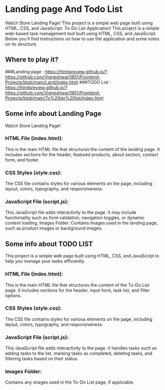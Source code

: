 # Landing page And Todo List 
Watch Store Landing Page! This project is a simple web page built using HTML, CSS, and JavaScript. 
To-Do List Application! This project is a simple web-based task management tool built using HTML, CSS, and JavaScript. Below you'll find instructions on how to use the application and some notes on its structure.
## Where to play it?
###Landing page : https://htmlpreview.github.io/?https://github.com/Vigneshwari1851/Frontend-Projects/blob/main/Land/index.html
###TODO List : https://htmlpreview.github.io/?https://github.com/Vigneshwari1851/Frontend-Projects/blob/main/To%20do%20list/index.html
## Some info about Landing Page
Watch Store Landing Page!
### HTML File (index.html): 
This is the main HTML file that structures the content of the landing page. It includes sections for the header, featured products, about section, contact form, and footer.
### CSS Styles (style.css):
The CSS file contains styles for various elements on the page, including layout, colors, typography, and responsiveness.
### JavaScript File (script.js):
This JavaScript file adds interactivity to the page. It may include functionality such as form validation, navigation toggles, or dynamic content loading.
Images Folder: Contains images used in the landing page, such as product images or background images.
## Some info about TODO LIST
This project is a simple web page built using HTML, CSS, and JavaScript to help you manage your tasks efficiently. 
### HTML File (index.html): 
This is the main HTML file that structures the content of the To-Do List page. It includes sections for the header, input form, task list, and filter options.
### CSS Styles (style.css):
The CSS file contains styles for various elements on the page, including layout, colors, typography, and responsiveness.
### JavaScript File (script.js):
This JavaScript file adds interactivity to the page. It handles tasks such as adding tasks to the list, marking tasks as completed, deleting tasks, and filtering tasks based on their status.
### Images Folder: 
Contains any images used in the To-Do List page, if applicable.
